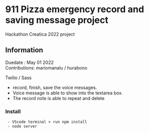 # 911 Pizza emergency record and saving message project


Hackathon Creatica 2022 project

 ## Information
Duedate : May 01 2022
<br>
Contributions:  mariomanalu / hurabono

Twilio / Sass 

- record, finish, save the voice messages.
- Voice message is able to show into the textarea box.
- The record note is able to repeat and delete

### Install
	 - VScode terminal > run npm install
	 - node server

